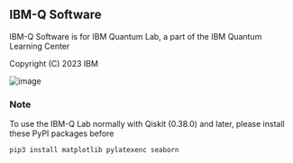 ## IBM-Q Software

IBM-Q Software is for IBM Quantum Lab, a part of the IBM Quantum Learning Center

Copyright (C) 2023 IBM

![image](https://github.com/takinekotfs/IBM-Q-Software/assets/115929530/48a96d1d-8f17-4b26-8678-0d66bd4341e0)

### Note

To use the IBM-Q Lab normally with Qiskit (0.38.0) and later, please install these PyPI packages before

```
pip3 install matplotlib pylatexenc seaborn
```
